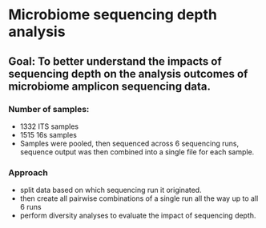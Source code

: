 # Microbiome sequencing depth analysis
## Goal: To better understand the impacts of sequencing depth on the analysis outcomes of microbiome amplicon sequencing data.

### Number of samples:
- 1332 ITS samples
- 1515 16s samples
 - Samples were pooled, then sequenced across 6 sequencing runs, sequence output was then combined into a single file for each sample.

### Approach
- split data based on which sequencing run it originated.
- then create all pairwise combinations of a single run all the way up to all 6 runs
- perform diversity analyses to evaluate the impact of sequencing depth.